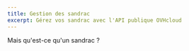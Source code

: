 ```yaml
---
title: Gestion des sandrac
excerpt: Gérez vos sandrac avec l'API publique OVHcloud
---
```


Mais qu'est-ce qu'un sandrac ?
